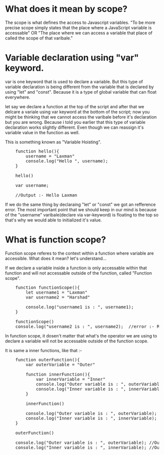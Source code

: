 # What does it mean by scope?

The scope is what defines the access to Javascript variables. "To be more precise scope simply states that the place where a JavaScript variable is accessable" OR "The place where we can access a variable that place of called the scope of that varibale."

# Variable declaration using "var" keyword.

var is one keyword that is used to declare a variable. But this type of variable declaration is being different from the variable that is declared by using "let" and "const". Because it is a type of global variable that can float everywhere.

let say we declare a function at the top of the script and after that we delcare a variale using var keyword at the bottom of the script; now you might be thinking that we cannot access the varibale before it's declaration but you are wrong. Because i told you earlier that this type of variable declaration works slightly different. Even though we can reassign it's variable value in the function as well.

This is something known as "Variable Hoisting".

<pre>
    function hello(){
        username = "Laxman"
        console.log("Hello ", username);
    }

    hello()

    var username;

    //Output :- Hello Laxman
</pre>

If we do the same thing by declaraing "let" or "const" we got an refference error. The most important point that we should keep in our mind is because of the "username" varibale(declare via var-keyword) is floating to the top so that's why we would able to initialized it's value.

# What is function scope?

Function scope referes to the context within a function where variable are accessible. What does it mean? let's understand...

If we declare a variable inside a function is only accessable within that function and will not accessable outside of the function, called "Function scope".

<pre>
    function functionScope(){
        let username1 = "Laxman"
        var username2 = "Harshad"

        console.log("username1 is : ", username1);
    }

    functionScope()
    console.log("username2 is : ", username2);  //error :- ReferenceError: username2 is not defined
</pre>

In function scope, it dosen't matter that what's the operator we are using to declare a variable will not be accessable outside of the function scope.

It is same a inner functions, like that :-

<pre>
    function outerFunction(){
        var outerVariable = "Outer"

        function innerFunction(){
            var innerVariable = "Inner" 
            console.log("Outer variable is : ", outerVariable); //Output :- Outer
            console.log("Inner variable is : ", innerVariable); //Inner  :- Inner
        }

        innerFunction()
        
        console.log("Outer variable is : ", outerVariable); //Output :- Outer
        console.log("Inner variable is : ", innerVariable); //Inner :- Reference Error
    }

    outerFunction()

    console.log("Outer variable is : ", outerVariable); //Output :- ReferenceError
    console.log("Inner variable is : ", innerVariable); //Output :- ReferenceError
</pre>
